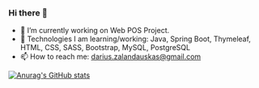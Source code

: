 ### Hi there 👋





- 🔭 I’m currently working on Web POS Project.
- 🌱 Technologies I am learning/working: Java, Spring Boot, Thymeleaf, HTML, CSS, SASS, Bootstrap, MySQL, PostgreSQL
- 📫 How to reach me: darius.zalandauskas@gmail.com
 
[![Anurag's GitHub stats](https://github-readme-stats.vercel.app/api?username=dariuszal)](https://github.com/anuraghazra/github-readme-stats)
<!--
**dariuszal/dariuszal** is a ✨ _special_ ✨ repository because its `README.md` (this file) appears on your GitHub profile.
- 👯 I’m looking to collaborate on ...
- 🤔 I’m looking for help with ...
- 💬 Ask me about ...
- 📫 How to reach me: ...
- 😄 Pronouns: ...
- ⚡ Fun fact: ...
-->
